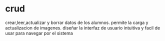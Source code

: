 # crud
crear,leer,actualizar y borrar datos de los alumnos.
permite la carga y actualizacion de imagenes.
diseñar la interfaz de usuario intuitiva y facil de usar para navegar por el sistema

